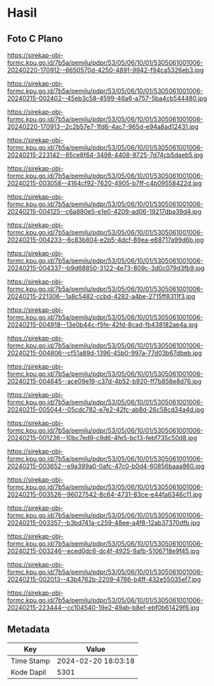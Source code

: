 # Hasil

## Foto C Plano

https://sirekap-obj-formc.kpu.go.id/7b5a/pemilu/pdpr/53/05/06/10/01/5305061001006-20240220-170912--6650570d-4250-4891-9942-f94ca5326eb3.jpg

https://sirekap-obj-formc.kpu.go.id/7b5a/pemilu/pdpr/53/05/06/10/01/5305061001006-20240215-002402--45eb3c58-4599-46a6-a757-5ba4cb544480.jpg

https://sirekap-obj-formc.kpu.go.id/7b5a/pemilu/pdpr/53/05/06/10/01/5305061001006-20240220-170913--2c2b57e7-1fd6-4ac7-965d-e94a8ad12431.jpg

https://sirekap-obj-formc.kpu.go.id/7b5a/pemilu/pdpr/53/05/06/10/01/5305061001006-20240215-223142--85ce8f64-3498-4408-8725-7d74cb5daeb5.jpg

https://sirekap-obj-formc.kpu.go.id/7b5a/pemilu/pdpr/53/05/06/10/01/5305061001006-20240215-003058--4164cf92-7620-4905-b7ff-c4b09558422d.jpg

https://sirekap-obj-formc.kpu.go.id/7b5a/pemilu/pdpr/53/05/06/10/01/5305061001006-20240215-004125--c6a880e5-e1e0-4209-ad06-19217dba39d4.jpg

https://sirekap-obj-formc.kpu.go.id/7b5a/pemilu/pdpr/53/05/06/10/01/5305061001006-20240215-004233--6c83b804-e2b5-4dcf-89ea-e68717a99d6b.jpg

https://sirekap-obj-formc.kpu.go.id/7b5a/pemilu/pdpr/53/05/06/10/01/5305061001006-20240215-004337--b9d68850-3122-4e73-809c-3d0c079d3fb9.jpg

https://sirekap-obj-formc.kpu.go.id/7b5a/pemilu/pdpr/53/05/06/10/01/5305061001006-20240215-221306--1a8c5482-ccbd-4282-a4be-2715ff8311f3.jpg

https://sirekap-obj-formc.kpu.go.id/7b5a/pemilu/pdpr/53/05/06/10/01/5305061001006-20240215-004918--13e0b44c-f5fe-42fd-8cad-fb438182ae4a.jpg

https://sirekap-obj-formc.kpu.go.id/7b5a/pemilu/pdpr/53/05/06/10/01/5305061001006-20240215-004806--cf51a89d-1396-45b0-997a-77d03b67dbeb.jpg

https://sirekap-obj-formc.kpu.go.id/7b5a/pemilu/pdpr/53/05/06/10/01/5305061001006-20240215-004645--ace09e19-c37d-4b52-b920-ff7b858e8d76.jpg

https://sirekap-obj-formc.kpu.go.id/7b5a/pemilu/pdpr/53/05/06/10/01/5305061001006-20240215-005044--05cdc782-e7e2-42fc-ab8d-26c58cd34a4d.jpg

https://sirekap-obj-formc.kpu.go.id/7b5a/pemilu/pdpr/53/05/06/10/01/5305061001006-20240215-001236--10bc7ed9-c9d6-4fe5-bc13-febf735c50d8.jpg

https://sirekap-obj-formc.kpu.go.id/7b5a/pemilu/pdpr/53/05/06/10/01/5305061001006-20240215-003652--e9a399a0-0afc-47c0-b0d4-60856baaa860.jpg

https://sirekap-obj-formc.kpu.go.id/7b5a/pemilu/pdpr/53/05/06/10/01/5305061001006-20240215-003526--96027542-8c64-4731-83ce-e44fa6346c11.jpg

https://sirekap-obj-formc.kpu.go.id/7b5a/pemilu/pdpr/53/05/06/10/01/5305061001006-20240215-003357--b3bd741a-c259-48ee-a4f8-12ab37370dfb.jpg

https://sirekap-obj-formc.kpu.go.id/7b5a/pemilu/pdpr/53/05/06/10/01/5305061001006-20240215-003246--eced0dc6-dc4f-4925-9afb-5106718e9f45.jpg

https://sirekap-obj-formc.kpu.go.id/7b5a/pemilu/pdpr/53/05/06/10/01/5305061001006-20240215-002013--43b4762b-2209-4786-b4ff-432e55035ef7.jpg

https://sirekap-obj-formc.kpu.go.id/7b5a/pemilu/pdpr/53/05/06/10/01/5305061001006-20240215-223444--cc104540-19e2-49ab-b8ef-ebf0b61429f6.jpg


## Metadata

| Key        | Value               |
| ---------- | ------------------- |
| Time Stamp | 2024-02-20 18:03:18 |
| Kode Dapil | 5301                |



